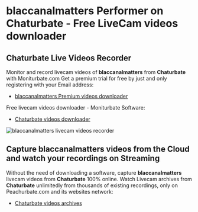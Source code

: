 # blaccanalmatters Performer on Chaturbate - Free LiveCam videos downloader

## Chaturbate Live Videos Recorder

Monitor and record livecam videos of **blaccanalmatters** from **Chaturbate** with Moniturbate.com
Get a premium trial for free by just and only registering with your Email address:
* [blaccanalmatters Premium videos downloader](https://moniturbate.com/request-demo-licence-key.html)

Free livecam videos downloader - Moniturbate Software:
* [Chaturbate videos downloader](https://moniturbate.com/moniturbate-download-software.html)

![blaccanalmatters livecam videos recorder](https://peachurnet.com/templates/moniturbate-software.png)


## Capture blaccanalmatters videos from the Cloud and watch your recordings on Streaming

Without the need of downloading a software, capture **blaccanalmatters** livecam videos from **Chaturbate** 100% online.
Watch Livecam archives from **Chaturbate** unlimitedly from thousands of existing recordings, only on Peachurbate.com and its websites network:
* [Chaturbate videos archives](https://peachurnet.com/)